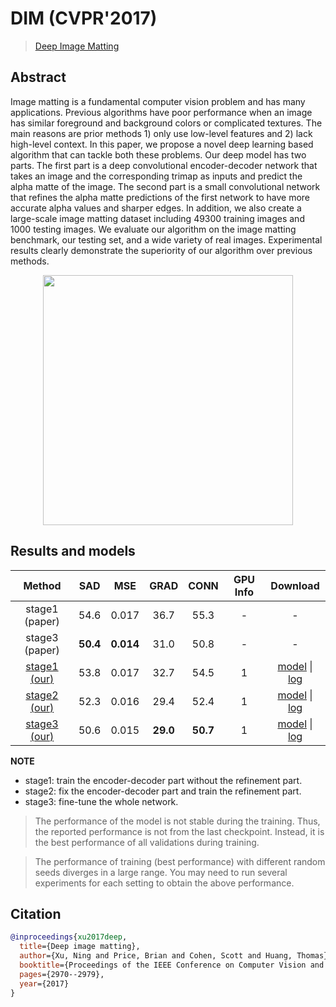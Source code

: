 # DIM (CVPR'2017)

> [Deep Image Matting](https://arxiv.org/abs/1703.03872)

<!-- [ALGORITHM] -->

## Abstract

<!-- [ABSTRACT] -->

Image matting is a fundamental computer vision problem and has many applications. Previous algorithms have poor performance when an image has similar foreground and background colors or complicated textures. The main reasons are prior methods 1) only use low-level features and 2) lack high-level context. In this paper, we propose a novel deep learning based algorithm that can tackle both these problems. Our deep model has two parts. The first part is a deep convolutional encoder-decoder network that takes an image and the corresponding trimap as inputs and predict the alpha matte of the image. The second part is a small convolutional network that refines the alpha matte predictions of the first network to have more accurate alpha values and sharper edges. In addition, we also create a large-scale image matting dataset including 49300 training images and 1000 testing images. We evaluate our algorithm on the image matting benchmark, our testing set, and a wide variety of real images. Experimental results clearly demonstrate the superiority of our algorithm over previous methods.

<!-- [IMAGE] -->

<div align=center >
 <img src="https://user-images.githubusercontent.com/12726765/144175771-05b4d8f5-1abc-48ee-a5f1-8cc89a156e27.png" width="400"/>
</div >

## Results and models

|                                Method                                |   SAD    |    MSE    |   GRAD   |   CONN   | GPU Info |                                          Download                                           |
| :------------------------------------------------------------------: | :------: | :-------: | :------: | :------: | :------: | :-----------------------------------------------------------------------------------------: |
|                            stage1 (paper)                            |   54.6   |   0.017   |   36.7   |   55.3   |    -     |                                              -                                              |
|                            stage3 (paper)                            | **50.4** | **0.014** |   31.0   |   50.8   |    -     |                                              -                                              |
|   [stage1 (our)](/configs/dim/dim_stage1-v16_1xb1-1000k_comp1k.py)   |   53.8   |   0.017   |   32.7   |   54.5   |    1     | [model](https://download.openmmlab.com/mmediting/mattors/dim/dim_stage1_v16_1x1_1000k_comp1k_SAD-53.8_20200605_140257-979a420f.pth) \| [log](https://download.openmmlab.com/mmediting/mattors/dim/dim_stage1_v16_1x1_1000k_comp1k_20200605_140257.log.json) |
| [stage2 (our)](/configs/dim/dim_stage2-v16-pln_1xb1-1000k_comp1k.py) |   52.3   |   0.016   |   29.4   |   52.4   |    1     | [model](https://download.openmmlab.com/mmediting/mattors/dim/dim_stage2_v16_pln_1x1_1000k_comp1k_SAD-52.3_20200607_171909-d83c4775.pth) \| [log](https://download.openmmlab.com/mmediting/mattors/dim/dim_stage2_v16_pln_1x1_1000k_comp1k_20200607_171909.log.json) |
| [stage3 (our)](/configs/dim/dim_stage3-v16-pln_1xb1-1000k_comp1k.py) |   50.6   |   0.015   | **29.0** | **50.7** |    1     | [model](https://download.openmmlab.com/mmediting/mattors/dim/dim_stage3_v16_pln_1x1_1000k_comp1k_SAD-50.6_20200609_111851-647f24b6.pth) \| [log](https://download.openmmlab.com/mmediting/mattors/dim/dim_stage3_v16_pln_1x1_1000k_comp1k_20200609_111851.log.json) |

**NOTE**

- stage1: train the encoder-decoder part without the refinement part.
- stage2: fix the encoder-decoder part and train the refinement part.
- stage3: fine-tune the whole network.

> The performance of the model is not stable during the training. Thus, the reported performance is not from the last checkpoint. Instead, it is the best performance of all validations during training.

> The performance of training (best performance) with different random seeds diverges in a large range. You may need to run several experiments for each setting to obtain the above performance.

## Citation

```bibtex
@inproceedings{xu2017deep,
  title={Deep image matting},
  author={Xu, Ning and Price, Brian and Cohen, Scott and Huang, Thomas},
  booktitle={Proceedings of the IEEE Conference on Computer Vision and Pattern Recognition},
  pages={2970--2979},
  year={2017}
}
```

